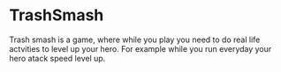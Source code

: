 # TrashSmash
Trash smash is a game, where while you play you need to do real life actvities to level up your hero. For example while you run everyday your hero atack speed level up.
